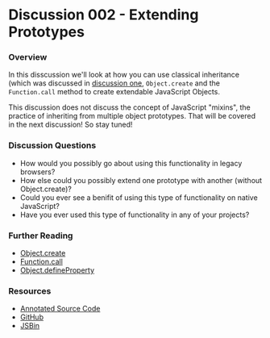 # Discussion 002 - Extending Prototypes

### Overview

In this disscussion we'll look at how you can use classical inheritance (which was discussed in [discussion one](https://github.com/mcgaryes/crumblies/tree/master/js101/discussions/001), `Object.create` and the `Function.call` method to create extendable JavaScript Objects.

This discussion does not discuss the concept of JavaScript "mixins", the practice of inheriting from multiple object prototypes. That will be covered in the next discussion! So stay tuned! 

### Discussion Questions

* How would you possibly go about using this functionality in legacy browsers?
* How else could you possibly extend one prototype with another (without Object.create)?
* Could you ever see a benifit of using this type of functionality on native JavaScript?
* Have you ever used this type of functionality in any of your projects?

### Further Reading

* [Object.create](https://developer.mozilla.org/en-US/docs/JavaScript/Reference/Global_Objects/Object/create)
* [Function.call](https://developer.mozilla.org/en-US/docs/JavaScript/Reference/Global_Objects/Function/call)
* [Object.defineProperty](https://developer.mozilla.org/en-US/docs/JavaScript/Reference/Global_Objects/Object/defineProperty)

### Resources

* [Annotated Source Code](http://emcgary.r1l4b.com/discussions/002_extending-prototypes.html)
* [GitHub](https://github.com/mcgaryes/crumblies/blob/master/js101/discussions/002/)
* [JSBin](http://jsbin.com/urudug/1/edit)